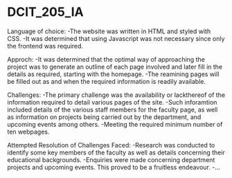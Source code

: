 # DCIT_205_IA
Language of choice:
-The website was written in HTML and styled with CSS.
-It was determined that using Javascript was not necessary since only the frontend was required.

Approch:
-It was determined that the optimal way of approaching the project was to generate an outline of each page involved and later fill in the details as required, starting with the homepage.
-The reamining pages will be filled out as and when the required information is readily available.

Challenges:
-The primary challenge was the availability or lackthereof of the information required to detail various pages of the site.
-Such inforamtion included details of the various staff members for the faculty page, as well as information on projects being carried out by the department, and upcoming events among others.
-Meeting the required minimum number of ten webpages.

Attempted Resolution of Challenges Faced:
-Research was conducted to identify some key members of the faculty as well as details concerning their educational backgrounds.
-Enquiries were made concerning department projects and upcoming events. This proved to be a fruitless endeavour.
-...